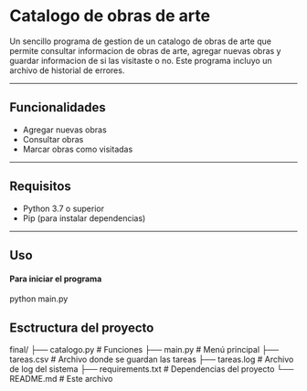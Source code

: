 # Catalogo de obras de arte

Un sencillo programa de gestion de un catalogo de obras de arte que permite consultar informacion de obras de arte, agregar nuevas obras y guardar informacion de si las visitaste o no.
Este programa incluyo un archivo de historial de errores.

---

## Funcionalidades

- Agregar nuevas obras
- Consultar obras
- Marcar obras como visitadas

---

## Requisitos

- Python 3.7 o superior
- Pip (para instalar dependencias)

---

## Uso

#### Para iniciar el programa
python main.py

## Esctructura del proyecto
final/
├── catalogo.py             # Funciones
├── main.py                 # Menú principal
├── tareas.csv              # Archivo donde se guardan las tareas
├── tareas.log           # Archivo de log del sistema
├── requirements.txt        # Dependencias del proyecto
└── README.md               # Este archivo
